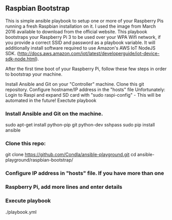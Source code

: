 ## Raspbian Bootstrap
This is simple ansible playbook to setup one or more of your Raspberry Pis running a fresh Raspbian installation on it. I used the image from March 2016 available to download from the official website. This playbook bootstraps your Raspberry Pi 3 to be used over your WPA Wifi network, if you provide a correct SSID and password as a playbook variable. It will additionally install software required to use Amazon's AWS IoT NodeJS SDK. (http://docs.aws.amazon.com/iot/latest/developerguide/iot-device-sdk-node.html).

After the first time boot of your Raspberry Pi, follow these few steps in order to bootstrap your machine.

Install Ansible and Git on your "Controller" machine.
Clone this git repository.
Configure hostname/IP address in the "hosts" file
Unfortunately: Login to Raspi and expand SD card with "sudo raspi-config" - This will be automated in the future!
Exectute playbook
### Install Ansible and Git on the machine.
sudo apt-get install python-pip git python-dev sshpass
sudo pip install ansible

### Clone this repo:
git clone https://github.com/Condla/ansible-playground.git
cd ansible-playground/raspbian-bootstrap/

### Configure IP address in "hosts" file. If you have more than one
### Raspberry Pi, add more lines and enter details

### Execute playbook
./playbook.yml
